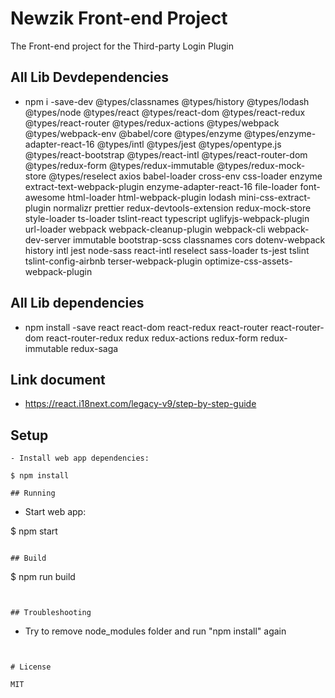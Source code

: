 # Newzik Front-end Project

The Front-end project for the Third-party Login Plugin

## All Lib Devdependencies

- npm i -save-dev @types/classnames @types/history @types/lodash @types/node @types/react @types/react-dom @types/react-redux @types/react-router @types/redux-actions @types/webpack  @types/webpack-env @babel/core @types/enzyme @types/enzyme-adapter-react-16 @types/intl @types/jest @types/opentype.js @types/react-bootstrap @types/react-intl @types/react-router-dom  @types/redux-form @types/redux-immutable  @types/redux-mock-store  @types/reselect  axios  babel-loader cross-env css-loader  enzyme extract-text-webpack-plugin enzyme-adapter-react-16  file-loader font-awesome html-loader html-webpack-plugin lodash  mini-css-extract-plugin  normalizr prettier redux-devtools-extension redux-mock-store style-loader ts-loader tslint-react typescript uglifyjs-webpack-plugin url-loader webpack webpack-cleanup-plugin webpack-cli webpack-dev-server immutable bootstrap-scss classnames cors dotenv-webpack history intl jest node-sass react-intl reselect sass-loader ts-jest tslint tslint-config-airbnb terser-webpack-plugin optimize-css-assets-webpack-plugin

## All Lib dependencies

- npm install -save react react-dom react-redux react-router react-router-dom react-router-redux redux redux-actions redux-form redux-immutable redux-saga

## Link document
- https://react.i18next.com/legacy-v9/step-by-step-guide

## Setup


```
- Install web app dependencies:

$ npm install

## Running

```

- Start web app:

$ npm start
```

## Build

```
$ npm run build
```


## Troubleshooting

```
- Try to remove node_modules folder and run "npm install" again
```


# License

MIT
